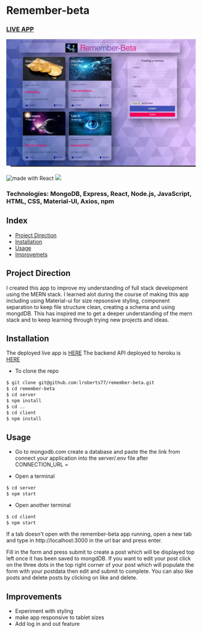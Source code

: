 # Remember-beta
### [LIVE APP](https://remember-beta.netlify.app/)
<div>
<img src="client/src/images/beta.png" />
</div>
&nbsp
<div>
<img src="https://img.shields.io/badge/made%20with-React-green.svg?logo=react&colorA=000000&colorB=be33ff" alt="made with React" />

<img src="https://api.netlify.com/api/v1/badges/8200716c-c34f-4082-83a8-ce1ac948b627/deploy-status" />
</div>


### Technologies: MongoDB, Express, React, Node.js, JavaScript, HTML, CSS, Material-UI, Axios, npm

## Index
* [Project Direction](#Project)
* [Installation](#Install)
* [Usage](#Usage)
* [Improvemets](#Improvements)

## <a name="Project">Project Direction</a>
I created this app to improve my understanding of full stack development using the MERN stack. I learned alot during the course of making this app including using Material-ui for size repsonsive styling, component separation to keep file structure clean, creating a schema and using mongdDB. This has inspired me to get a deeper understanding of the mern stack and to keep learning through trying new projects and ideas.

## <a name="Install">Installation</a>
The deployed live app is [HERE](https://remember-beta.netlify.app/)
The backend API deployed to heroku is [HERE](https://remember-beta.herokuapp.com/posts)

* To clone the repo
```shell
$ git clone git@github.com:lroberts77/remember-beta.git
$ cd remember-beta
$ cd server
$ npm install
$ cd ..
$ cd client
$ npm install
```

## <a name="Usage">Usage</a>
* Go to mongodb.com create a database and paste the the link from connect your application into the server/.env file after CONNECTION_URL =

* Open a terminal
```shell
$ cd server
$ npm start
```
* Open another terminal 
```shell
$ cd client
$ npm start
```

If a tab doesn't open with the remember-beta app running, open a new tab and type in http://localhost:3000 in the url bar and press enter.

Fill in the form and press submit to create a post which will be displayed top left once it has been saved to mongdDB. If you want to edit your post click on the three dots in the top right corner of your post which will populate the form with your postdata then edit and submit to complete. You can also like posts and delete posts by clicking on like and delete.

## <a name="Improvements">Improvements</a>
* Experiment with styling
* make app responsive to tablet sizes
* Add log in and out feature